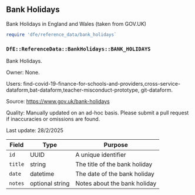 ## Bank Holidays

Bank Holidays in England and Wales (taken from GOV.UK)

```ruby
require 'dfe/reference_data/bank_holidays`
```

### `DfE::ReferenceData::BankHolidays::BANK_HOLIDAYS`

Bank Holidays.

Owner: None.

Users: find-covid-19-finance-for-schools-and-providers,cross-service-dataform,bat-dataform,teacher-misconduct-prototype, git-dataform.

Source: https://www.gov.uk/bank-holidays

Quality: Manually updated on an ad-hoc basis. Please submit a pull request if inaccuracies or omissions are found.

Last update: 28/2/2025

| Field | Type | Purpose |
|---|---|---|
| `id` | UUID | A unique identifier |
| `title` | string | The title of the bank holiday |
| `date` | datetime | The date of the bank holiday |
| `notes` | optional string | Notes about the bank holiday |
